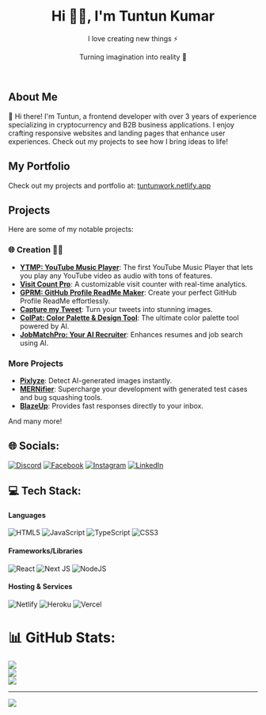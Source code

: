 <h1 align="center"> Hi 👋🏻, I'm Tuntun Kumar </h1>
<p align="center">I love creating new things ⚡</p>
<p align="center">Turning imagination into reality 🚀</p>

<p align="center">
    <a href="https://www.buymeacoffee.com/vishwagauravin" target="_blank"><img alt="" src="https://img.shields.io/badge/Donate-ffdd00?style=for-the-badge&logo=buy-me-a-coffee&logoColor=black" /></a>
    <a href="https://tuntunwork.netlify.app/" target="_blank"><img alt="" src="https://img.shields.io/badge/Portfolio-000?logo=vercel&logoColor=yellow&style=for-the-badge" /></a>
    <a href="https://twitter.com/ErTuntunkrYadav" target="_blank"><img alt="" src="https://img.shields.io/badge/Twitter-000?logo=X&logoColor=ffffff&style=for-the-badge" /></a>
    <a href="https://linkedin.com/in/Tuntun-yadav" target="_blank"><img alt="" src="https://img.shields.io/badge/LinkedIn-000?logo=linkedin&logoColor=0A66C2&style=for-the-badge" /></a>
    <a href="https://instagram.com/er_tuntun_yadav" target="_blank"><img alt="" src="https://img.shields.io/badge/Instagram-000?style=for-the-badge&logo=Instagram&logoColor=E4405F" /></a>
</p>

## About Me
👋 Hi there! I'm Tuntun, a frontend developer with over 3 years of experience specializing in cryptocurrency and B2B business applications. I enjoy crafting responsive websites and landing pages that enhance user experiences. Check out my projects to see how I bring ideas to life!

## My Portfolio
Check out my projects and portfolio at: [tuntunwork.netlify.app](https://tuntunwork.netlify.app/)

## Projects
Here are some of my notable projects:

### 🌐 Creation 👨‍💻

- **[YTMP: YouTube Music Player](https://ytmp.itsvg.in)**: The first YouTube Music Player that lets you play any YouTube video as audio with tons of features.
- **[Visit Count Pro](https://visitcount.itsvg.in)**: A customizable visit counter with real-time analytics.
- **[GPRM: GitHub Profile ReadMe Maker](https://gprm.itsvg.in)**: Create your perfect GitHub Profile ReadMe effortlessly.
- **[Capture my Tweet](https://cmt.itsvg.in)**: Turn your tweets into stunning images.
- **[ColPat: Color Palette & Design Tool](https://colpat.itsvg.in)**: The ultimate color palette tool powered by AI.
- **[JobMatchPro: Your AI Recruiter](https://jobmatch.itsvg.in)**: Enhances resumes and job search using AI.

### More Projects
- **[Pixlyze](https://pixlyze.itsvg.in)**: Detect AI-generated images instantly.
- **[MERNifier](https://mernifier.itsvg.in)**: Supercharge your development with generated test cases and bug squashing tools.
- **[BlazeUp](https://blazeup.itsvg.in)**: Provides fast responses directly to your inbox.

And many more! 

## 🌐 Socials:
[![Discord](https://img.shields.io/badge/Discord-%237289DA.svg?logo=discord&logoColor=white)](https://discord.gg/Tuntunkr) 
[![Facebook](https://img.shields.io/badge/Facebook-%231877F2.svg?logo=Facebook&logoColor=white)](https://facebook.com/ErTuntunYadav) 
[![Instagram](https://img.shields.io/badge/Instagram-%23E4405F.svg?logo=Instagram&logoColor=white)](https://instagram.com/er_tuntun_yadav) 
[![LinkedIn](https://img.shields.io/badge/LinkedIn-%230077B5.svg?logo=linkedin&logoColor=white)](https://linkedin.com/in/Tuntun-yadav) 

## 💻 Tech Stack:
#### Languages
![HTML5](https://img.shields.io/badge/html5-%23E34F26.svg?style=for-the-badge&logo=html5&logoColor=white) 
![JavaScript](https://img.shields.io/badge/javascript-%23323330.svg?style=for-the-badge&logo=javascript&logoColor=%23F7DF1E) 
![TypeScript](https://img.shields.io/badge/typescript-%23007ACC.svg?style=for-the-badge&logo=typescript&logoColor=white) 
![CSS3](https://img.shields.io/badge/css3-%231572B6.svg?style=for-the-badge&logo=css3&logoColor=white) 

#### Frameworks/Libraries
![React](https://img.shields.io/badge/react-%2320232a.svg?style=for-the-badge&logo=react&logoColor=%2361DAFB) 
![Next JS](https://img.shields.io/badge/Next-black?style=for-the-badge&logo=next.js&logoColor=white) 
![NodeJS](https://img.shields.io/badge/node.js-6DA55F?style=for-the-badge&logo=node.js&logoColor=white) 

#### Hosting & Services
![Netlify](https://img.shields.io/badge/netlify-%23000000.svg?style=for-the-badge&logo=netlify&logoColor=#00C7B7) 
![Heroku](https://img.shields.io/badge/heroku-%23430098.svg?style=for-the-badge&logo=heroku&logoColor=white) 
![Vercel](https://img.shields.io/badge/vercel-%23000000.svg?style=for-the-badge&logo=vercel&logoColor=white) 

# 📊 GitHub Stats:
![](https://github-readme-stats.vercel.app/api?username=Tuntunkr&theme=dark&hide_border=false&include_all_commits=true&count_private=true)<br/>
![](https://github-readme-streak-stats.herokuapp.com/?user=Tuntunkr&theme=dark&hide_border=false)<br/>
![](https://github-readme-stats.vercel.app/api/top-langs/?username=Tuntunkr&theme=dark&hide_border=false&include_all_commits=true&count_private=true&layout=compact)

---
[![](https://visitcount.itsvg.in/api?id=Tuntunkr&icon=0&color=0)](https://visitcount.itsvg.in)

